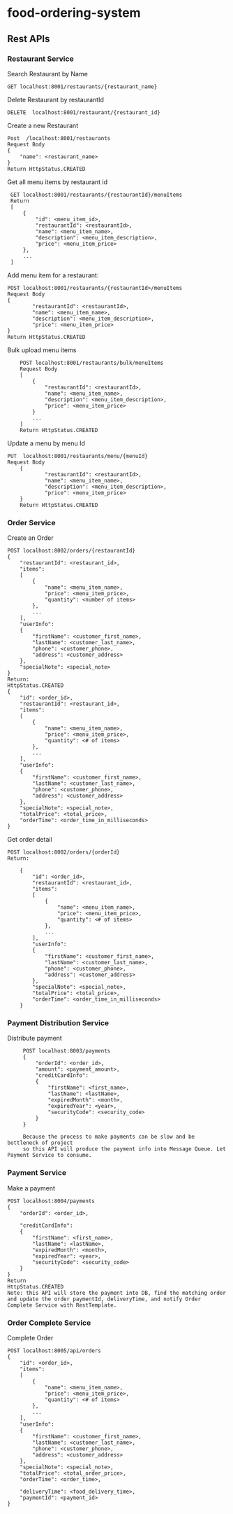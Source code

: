 # food-ordering-system

## Rest APIs
### Restaurant Service
Search Restaurant by Name
    
    GET localhost:8001/restaurants/{restaurant_name}

Delete Restaurant by restaurantId

    DELETE  localhost:8001/restaurant/{restaurant_id}
    
Create a new Restaurant

    Post  /localhost:8001/restaurants
    Request Body
    {
        "name": <restaurant_name>
    }
    Return HttpStatus.CREATED

Get all menu items by restaurant id
     
     GET localhost:8001/restaurants/{restaurantId}/menuItems
     Return
     [
         {
             "id": <menu_item_id>,
             "restaurantId": <restaurantId>,
             "name": <menu_item_name>,
             "description": <menu_item_description>,
             "price": <menu_item_price>
         },
         ...
     ]

Add menu item for a restaurant:

    
	POST localhost:8001/restaurants/{restaurantId>/menuItems
    Request Body
    {
            "restaurantId": <restaurantId>,
            "name": <menu_item_name>,
            "description": <menu_item_description>,
            "price": <menu_item_price>
    }
    Return HttpStatus.CREATED

Bulk upload menu items
        
        POST localhost:8001/restaurants/bulk/menuItems
        Request Body
        [
            {
                "restaurantId": <restaurantId>,
                "name": <menu_item_name>,
                "description": <menu_item_description>,
                "price": <menu_item_price>
            }
            ...
        ]
        Return HttpStatus.CREATED
	
Update a menu by menu Id

    PUT  localhost:8001/restaurants/menu/{menuId}
	Request Body
        {
                "restaurantId": <restaurantId>,
                "name": <menu_item_name>,
                "description": <menu_item_description>,
                "price": <menu_item_price>
        }
        Return HttpStatus.CREATED

### Order Service
Create an Order

    POST localhost:8002/orders/{restaurantId}
    {
        "restaurantId": <restaurant_id>,
        "items":
        [
            {
                "name": <menu_item_name>,
                "price": <menu_item_price>,
                "quantity": <number of items>
            },
            ...
        ],
        "userInfo":
        {
            "firstName": <customer_first_name>,
            "lastName": <customer_last_name>,
            "phone": <customer_phone>,
            "address": <customer_address>
        },
        "specialNote": <special_note>
    }
    Return:
    HttpStatus.CREATED
    {
        "id": <order_id>,
        "restaurantId": <restaurant_id>,
        "items":
        [
            {
                "name": <menu_item_name>,
                "price": <menu_item_price>,
                "quantity": <# of items>
            },
            ...
        ],
        "userInfo":
        {
            "firstName": <customer_first_name>,
            "lastName": <customer_last_name>,
            "phone": <customer_phone>,
            "address": <customer_address>
        },
        "specialNote": <special_note>,
        "totalPrice": <total_price>,
        "orderTime": <order_time_in_milliseconds>
    }



Get order detail

    POST localhost:8002/orders/{orderId}
    Return:
        
        {
            "id": <order_id>,
            "restaurantId": <restaurant_id>,
            "items":
            [
                {
                    "name": <menu_item_name>,
                    "price": <menu_item_price>,
                    "quantity": <# of items>
                },
                ...
            ],
            "userInfo":
            {
                "firstName": <customer_first_name>,
                "lastName": <customer_last_name>,
                "phone": <customer_phone>,
                "address": <customer_address>
            },
            "specialNote": <special_note>,
            "totalPrice": <total_price>,
            "orderTime": <order_time_in_milliseconds>
        }
    
    
### Payment Distribution Service
Distribute payment
         
         POST localhost:8003/payments
         {
             "orderId": <order_id>,
             "amount": <payment_amount>,
             "creditCardInfo": 
             {
                 "firstName": <first_name>,
                 "lastName": <lastName>,
                 "expiredMonth": <month>,
                 "expiredYear": <year>,
                 "securityCode": <security_code>
             }
         }
         
         Because the process to make payments can be slow and be bottleneck of project
         so this API will produce the payment info into Message Queue. Let Payment Service to consume.

### Payment Service
Make a payment

    POST localhost:8004/payments
    {
        "orderId": <order_id>,
        
        "creditCardInfo": 
        {
            "firstName": <first_name>,
            "lastName": <lastName>,
            "expiredMonth": <month>,
            "expiredYear": <year>,
            "securityCode": <security_code>
        }
    }
    Return
    HttpStatus.CREATED
    Note: this API will store the payment into DB, find the matching order 
    and update the order paymentId, deliveryTime, and notify Order Complete Service with RestTemplate.



### Order Complete Service
Complete Order
    
    POST localhost:8005/api/orders
    {
        "id": <order_id>,
        "items":
        [
            {
                "name": <menu_item_name>,
                "price": <menu_item_price>,
                "quantity": <# of items>
            },
            ...
        ],
        "userInfo":
        {
            "firstName": <customer_first_name>,
            "lastName": <customer_last_name>,
            "phone": <customer_phone>,
            "address": <customer_address>
        },
        "specialNote": <special_note>,
        "totalPrice": <total_order_price>,
        "orderTime": <order_time>,
        
        "deliveryTime": <food_delivery_time>,
        "paymentId": <payment_id>
    }
    
